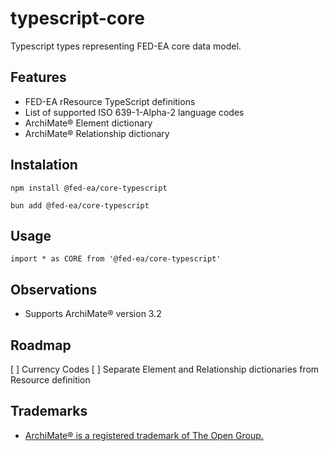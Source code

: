 # typescript-core
Typescript types representing FED-EA core data model.

## Features
* FED-EA rResource TypeScript definitions
* List of supported ISO 639-1-Alpha-2 language codes
* ArchiMate® Element dictionary
* ArchiMate® Relationship dictionary

## Instalation

```
npm install @fed-ea/core-typescript
```

```
bun add @fed-ea/core-typescript
```
## Usage
```
import * as CORE from '@fed-ea/core-typescript'
```

## Observations
* Supports ArchiMate® version 3.2

## Roadmap
[ ] Currency Codes
[ ] Separate Element and Relationship dictionaries from Resource definition

## Trademarks
* [ArchiMate® is a registered trademark of The Open Group.](https://www.opengroup.org/archimate-forum/archimate-overview)